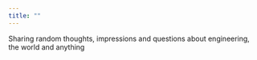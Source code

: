 ```yaml
---
title: ""
---
```


Sharing random thoughts, impressions and questions about engineering, the world and anything